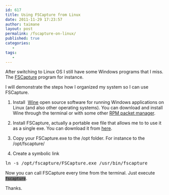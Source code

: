 ```yaml
---
id: 617
title: Using FSCapture from Linux
date: 2011-11-29 17:23:57
author: taimane
layout: post
permalink: /fscapture-on-linux/
published: true
categories:
   -
tags:
   -
---
```

After switching to Linux OS I still have some Windows programs that I miss. The <a title="FSCapture" href="http://www.faststone.org/FSCaptureDetail.htm">FSCapture</a> program for instance.

I will demonstrate the steps how I organized my system so I can use FSCapture.
1. Install  <a title="Wine" href="http://www.winehq.org/">Wine</a> open source software for running Windows applications on Linux (and also other operating systems). You can download and install Wine through the terminal or with some other <a title="RPM packet manager" href="https://programming-review.com/rpm-packet-manager/">RPM packet manager</a>.

2. Install FSCapture, actually a portable exe file that allows me to to use it as a single exe. You can download it from <a href="https://programming-review.com/wp-content/uploads/2011/11/FSCapture.exe">here</a>.

3. Copy your FSCapture.exe to the /opt folder. For instance to the /opt/fscapture/

4. Create a symbolic link
<pre>ln -s /opt/fscapture/FSCapture.exe /usr/bin/fscapture</pre>
Now you can call FSCapture every time from the terminal. Just execute <code style="background: gray;">fscapture</code>.

Thanks.  

